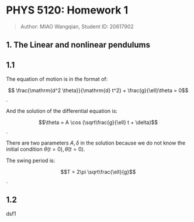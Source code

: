 # PHYS ​5120: Homework 1

> Author: MIAO Wangqian, Student ID: 20617902

## 1. The Linear and nonlinear pendulums

## 1.1 

The equation of motion is in the format of:

$$ \frac{\mathrm{d^2 \theta}}{\mathrm{d} t^2} + \frac{g}{\ell}\theta = 0$$.

And the solution of the differential equation is:

$$\theta =  A \cos (\sqrt\frac{g}{\ell} t + \delta)$$.

There are two parameters $A, \delta$ in the solution because we do not know the initial condition $\theta(t=0), \dot{\theta}(t=0)$.

The swing period is:

$$T = 2\pi \sqrt\frac{\ell}{g}$$.

## 1.2

dsf1







